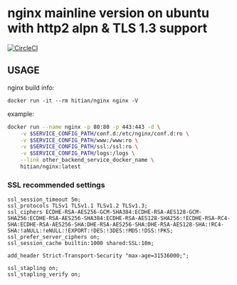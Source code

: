
# nginx mainline version on ubuntu with http2 alpn & TLS 1.3 support

[![CircleCI](https://circleci.com/gh/hitian/docker-nginx-with-https-alpn.svg?style=svg)](https://circleci.com/gh/hitian/docker-nginx-with-https-alpn)

## USAGE

nginx build info:

`docker run -it --rm hitian/nginx nginx -V`

example:

```bash
docker run --name nginx -p 80:80 -p 443:443 -d \
    -v $SERVICE_CONFIG_PATH/conf.d:/etc/nginx/conf.d:ro \
    -v $SERVICE_CONFIG_PATH/www:/www:ro \
    -v $SERVICE_CONFIG_PATH/ssl:/ssl:ro \
    -v $SERVICE_CONFIG_PATH/logs:/logs \
    --link other_backend_service_docker_name \
    hitian/nginx:latest
```

### SSL recommended settings

```plain
ssl_session_timeout 5m;
ssl_protocols TLSv1 TLSv1.1 TLSv1.2 TLSv1.3;
ssl_ciphers ECDHE-RSA-AES256-GCM-SHA384:ECDHE-RSA-AES128-GCM-SHA256:ECDHE-RSA-AES256-SHA384:ECDHE-RSA-AES128-SHA256:!ECDHE-RSA-RC4-SHA:ECDHE-RSA-AES256-SHA:DHE-RSA-AES256-SHA:DHE-RSA-AES128-SHA:!RC4-SHA:!aNULL:!eNULL:!EXPORT:!DES:!3DES:!MD5:!DSS:!PKS;
ssl_prefer_server_ciphers on;
ssl_session_cache builtin:1000 shared:SSL:10m;

add_header Strict-Transport-Security "max-age=31536000;";

ssl_stapling on;
ssl_stapling_verify on;
```

